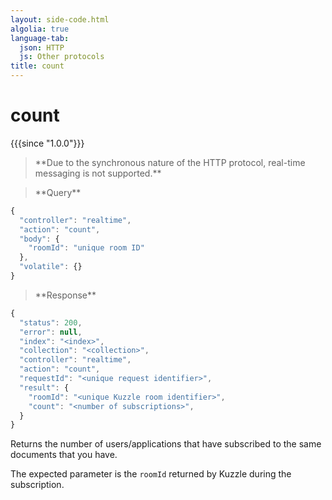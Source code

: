 ```yaml
---
layout: side-code.html
algolia: true
language-tab:
  json: HTTP
  js: Other protocols
title: count
---
```



# count

{{{since "1.0.0"}}}



<blockquote class="json">
<p>
**Due to the synchronous nature of the HTTP protocol, real-time messaging is not supported.**
</p>
</blockquote>

<blockquote class="js">
<p>
**Query**
</p>
</blockquote>


```js
{
  "controller": "realtime",
  "action": "count",
  "body": {
    "roomId": "unique room ID"
  },
  "volatile": {}
}
```



<blockquote class="js">
<p>
**Response**
</p>
</blockquote>



```js
{
  "status": 200,
  "error": null,
  "index": "<index>",
  "collection": "<collection>",
  "controller": "realtime",
  "action": "count",
  "requestId": "<unique request identifier>",
  "result": {
    "roomId": "<unique Kuzzle room identifier>",
    "count": "<number of subscriptions>",
  }
}
```

Returns the number of users/applications that have subscribed to the same documents that you have.

The expected parameter is the `roomId` returned by Kuzzle during the subscription.
